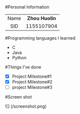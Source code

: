 #Personal Information

|||
|:-----:|:-----:|
|Name | **Zhou Huolin** |
|SID  | 1155107904  |

#Programming languages I learned

* C
* Java
* Python

#Things I've done

- [x] Project Milestone#1
- [x] Project Milestone#2
- [ ] project Milestone#3

#Screen shot

![] (/screenshot.png)

